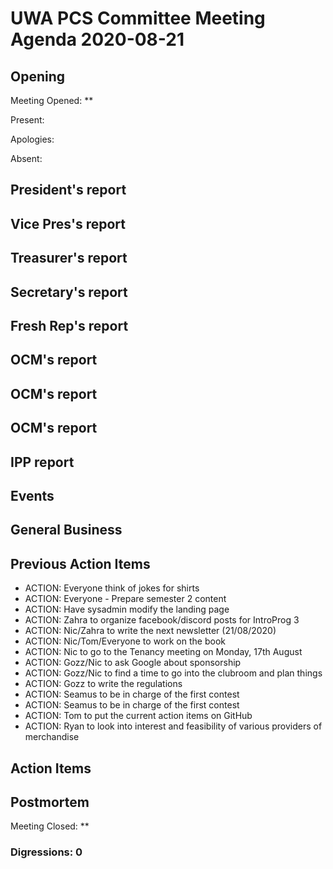 # UWA PCS Committee Meeting Agenda 2020-08-21

## Opening

Meeting Opened: **

Present:

Apologies:

Absent:

## President's report

## Vice Pres's report

## Treasurer's report

## Secretary's report

## Fresh Rep's report

## OCM's report

## OCM's report

## OCM's report

## IPP report

## Events

## General Business

## Previous Action Items

- ACTION: Everyone think of jokes for shirts
- ACTION: Everyone - Prepare semester 2 content
- ACTION: Have sysadmin modify the landing page
- ACTION: Zahra to organize facebook/discord posts for IntroProg 3
- ACTION: Nic/Zahra to write the next newsletter (21/08/2020)
- ACTION: Nic/Tom/Everyone to work on the book
- ACTION: Nic to go to the Tenancy meeting on Monday, 17th August
- ACTION: Gozz/Nic to ask Google about sponsorship
- ACTION: Gozz/Nic to find a time to go into the clubroom and plan things
- ACTION: Gozz to write the regulations
- ACTION: Seamus to be in charge of the first contest
- ACTION: Seamus to be in charge of the first contest
- ACTION: Tom to put the current action items on GitHub
- ACTION: Ryan to look into interest and feasibility of various providers of merchandise

## Action Items

## Postmortem

Meeting Closed: **

### Digressions: 0
